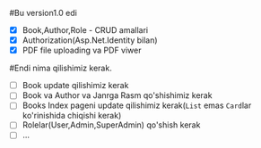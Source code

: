 #Bu version1.0 edi

- [x] Book,Author,Role - CRUD amallari
- [x] Authorization(Asp.Net.Identity bilan)
- [x] PDF file uploading va PDF viwer

#Endi nima qilishimiz kerak.

- [ ] Book update qilishimiz kerak
- [ ] Book va Author va Janrga Rasm qo'shishimiz kerak
- [ ] Books Index pageni update qilishimiz kerak(`List` emas `Card`lar ko'rinishida chiqishi kerak)
- [ ] Rolelar(User,Admin,SuperAdmin) qo'shish kerak
- [ ] ...

